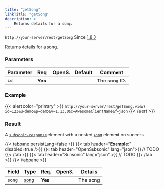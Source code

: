 ```yaml
---
title: "getSong"
linkTitle: "getSong"
description: >
    Returns details for a song.
---
```


`http://your-server/rest/getSong` Since [1.8.0](../../subsonic-versions)

Returns details for a song.

### Parameters

| Parameter | Req. | OpenS. | Default | Comment |
| --- | --- | --- | --- | --- |
| `id` | **Yes** |   |    | The song ID. |

### Example

{{< alert color="primary" >}} `http://your-server/rest/getSong.view?id=123&u=demo&p=demo&v=1.13.0&c=AwesomeClientName&f=json` {{< /alert >}}

### Result

A [`subsonic-response`](../../responses/subsonic-response) element with a nested [`song`](../../responses/song) element on success.

{{< tabpane persistLang=false >}}
{{< tab header="**Example**:" disabled=true />}}
{{< tab header="OpenSubsonic" lang="json">}}
// TODO
{{< /tab >}}
{{< tab header="Subsonic" lang="json" >}}
// TODO
{{< /tab >}}
{{< /tabpane >}}

| Field |  Type | Req. | OpenS. | Details |
| --- | --- | --- | --- | --- |
| `song` | [`song`](../../responses/song) | **Yes** |     | The song |
